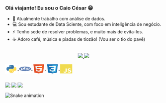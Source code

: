 ### Olá viajante! Eu sou o Caio César 😁

- 🎲 Atualmente trabalho com análise de dados.
- 💻 Sou estudante de Data Sciente, com foco em inteligência de negócio.
- ⚡ Tenho sede de resolver problemas, e muito mais de evita-los.
- ☕ Adoro café, música e piadas de tiozão! (Vou ser o tio do pavê)

##

<div align="center">
  <a href="https://github.com/caio-dev">
  <img height="180em" src="https://github-readme-stats.vercel.app/api?username=caio-dev&show_icons=true&theme=github_dark&include_all_commits=true&count_private=true"/>
  <img height="180em" src="https://github-readme-stats.vercel.app/api/top-langs/?username=caio-dev&layout=compact&langs_count=7&theme=github_dark"/>
</div>
<div style="display: inline_block"><br>
  <img align="center" alt="Rafa-Python" height="30" width="40" src="https://raw.githubusercontent.com/devicons/devicon/master/icons/python/python-original.svg"> 
  <img align="center" alt="Rafa-Ts" height="30" width="40" src="https://raw.githubusercontent.com/devicons/devicon/master/icons/php/php-plain.svg">
  <img align="center" alt="Rafa-HTML" height="30" width="40" src="https://raw.githubusercontent.com/devicons/devicon/master/icons/html5/html5-original.svg">
  <img align="center" alt="Rafa-CSS" height="30" width="40" src="https://raw.githubusercontent.com/devicons/devicon/master/icons/css3/css3-original.svg"> 
  <img align="center" alt="Rafa-Js" height="30" width="40" src="https://raw.githubusercontent.com/devicons/devicon/master/icons/javascript/javascript-plain.svg">
</div>
 
##
  
<div> 
  <a href="https://instagram.com/caio_cesar015" target="_blank"><img src="https://img.shields.io/badge/-Instagram-%23E4405F?style=for-the-badge&logo=instagram&logoColor=white" target="_blank"></a>
    <a href="https://www.linkedin.com/in/caio-césar-92b76a1a3" target="_blank"><img src="https://img.shields.io/badge/-LinkedIn-%230077B5?style=for-the-badge&logo=linkedin&logoColor=white" target="_blank"></a> 
  <a href = "mailto:caio.cesar.dec15@gmail.com"><img src="https://img.shields.io/badge/-Gmail-%23333?style=for-the-badge&logo=gmail&logoColor=white" target="_blank"></a>

 
  ![Snake animation](https://github.com/caio-dev/caio-dev/blob/output/github-contribution-grid-snake.svg)
 
</div>
